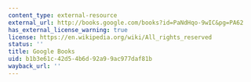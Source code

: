 ```yaml
---
content_type: external-resource
external_url: http://books.google.com/books?id=PaNdHqo-9wIC&pg=PA62
has_external_license_warning: true
license: https://en.wikipedia.org/wiki/All_rights_reserved
status: ''
title: Google Books
uid: b1b3e61c-42d5-4b6d-92a9-9ac977daf81b
wayback_url: ''
---
```

